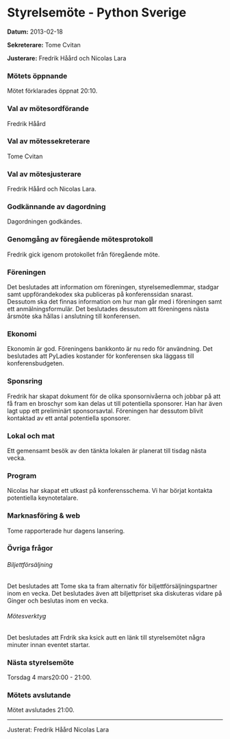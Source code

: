 # Styrelsemöte - Python Sverige

**Datum:** 2013-02-18

**Sekreterare:** Tome Cvitan 

**Justerare:** Fredrik Håård och Nicolas Lara
   
### Mötets öppnande

Mötet förklarades öppnat 20:10.

### Val av mötesordförande

Fredrik Håård

### Val av mötessekreterare

Tome Cvitan

### Val av mötesjusterare

Fredrik Håård och Nicolas Lara.

### Godkännande av dagordning

Dagordningen godkändes.

### Genomgång av föregående mötesprotokoll

Fredrik gick igenom protokollet från föregående möte.

### Föreningen

Det beslutades att information om föreningen, styrelsemedlemmar, stadgar samt uppförandekodex ska publiceras på konferenssidan snarast. Dessutom ska det finnas information om hur man går med i föreningen samt ett anmälningsformulär. Det beslutades dessutom att föreningens nästa årsmöte ska hållas i anslutning till konferensen.

### Ekonomi

Ekonomin är god. Föreningens bankkonto är nu redo för användning. Det beslutades att PyLadies kostander för konferensen ska läggass till konferensbudgeten.

### Sponsring

Fredrik har skapat dokument för de olika sponsornivåerna och jobbar på att få fram en broschyr som kan delas ut till potentiella sponsorer. Han har även lagt upp ett preliminärt sponsorsavtal. Föreningen har dessutom blivit kontaktad av ett antal potentiella sponsorer.

### Lokal och mat

Ett gemensamt besök av den tänkta lokalen är planerat till tisdag nästa vecka. 

### Program

Nicolas har skapat ett utkast på konferensschema. Vi har börjat kontakta potentiella keynotetalare.

### Marknasföring & web

Tome rapporterade hur dagens lansering. 

### Övriga frågor

###### Biljettförsäljning

Det beslutades att Tome ska ta fram alternativ för biljettförsäljningspartner inom en vecka. Det beslutades även att biljettpriset ska diskuteras vidare på Ginger och beslutas inom en vecka.

###### Mötesverktyg

Det beslutades att Frdrik ska ksick autt en länk till styrelsemötet några minuter innan eventet startar.

### Nästa styrelsemöte

Torsdag 4 mars20:00 - 21:00.

### Mötets avslutande

Mötet avslutades 21:00.

----

Justerat: Fredrik Håård Nicolas Lara

